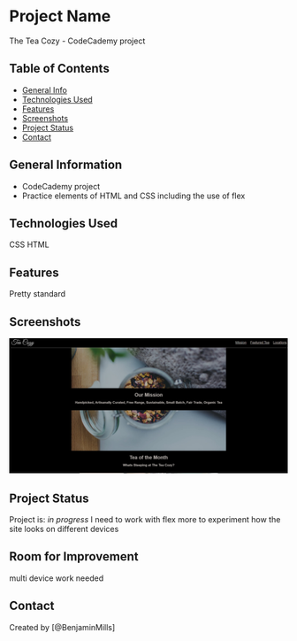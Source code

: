 # Project Name
The Tea Cozy - CodeCademy project


## Table of Contents
* [General Info](#general-information)
* [Technologies Used](#technologies-used)
* [Features](#features)
* [Screenshots](#screenshots)
* [Project Status](#project-status)
* [Contact](#contact)
<!-- * [License](#license) -->


## General Information
- CodeCademy project
- Practice elements of HTML and CSS including the use of flex

<!-- You don't have to answer all the questions - just the ones relevant to your project. -->


## Technologies Used
CSS
HTML


## Features
Pretty standard


## Screenshots
![Example screenshot](./img/screenshot.jpg)
<!-- If you have screenshots you'd like to share, include them here. -->



## Project Status
Project is: _in progress_ I need to work with flex more to experiment how the site looks on different devices


## Room for Improvement
multi device work needed




## Contact
Created by [@BenjaminMills]


<!-- Optional -->
<!-- ## License -->
<!-- This project is open source and available under the [... License](). -->

<!-- You don't have to include all sections - just the one's relevant to your project -->

